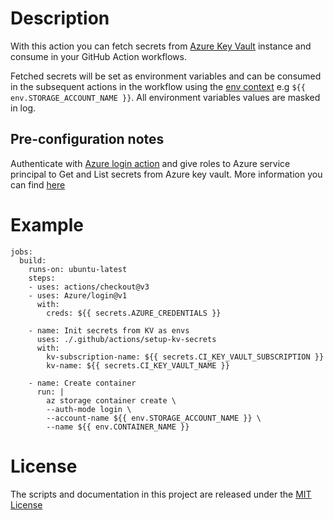 # Description

With this action you can fetch secrets from [Azure Key Vault](https://docs.microsoft.com/en-us/rest/api/keyvault/about-keys--secrets-and-certificates) instance and consume in your GitHub Action workflows.

Fetched secrets will be set as environment variables and can be consumed in the subsequent actions in the workflow using the [env context](https://docs.github.com/en/actions/learn-github-actions/variables#using-the-env-context-to-access-environment-variable-values) e.g `${{ env.STORAGE_ACCOUNT_NAME }}`. All environment variables values are masked in log.

## Pre-configuration notes

Authenticate with [Azure login action](<https://github.com/Azure/login#github-action-for-azure-login>) and give roles to Azure service principal to Get and List secrets from Azure key vault. More information you can find [here](https://learn.microsoft.com/en-us/azure/key-vault/general/rbac-guide?tabs=azure-cli)

# Example

```on: [push]
jobs:
  build:
    runs-on: ubuntu-latest
    steps:
    - uses: actions/checkout@v3
    - uses: Azure/login@v1
      with:
        creds: ${{ secrets.AZURE_CREDENTIALS }}

    - name: Init secrets from KV as envs
      uses: ./.github/actions/setup-kv-secrets
      with:
        kv-subscription-name: ${{ secrets.CI_KEY_VAULT_SUBSCRIPTION }}
        kv-name: ${{ secrets.CI_KEY_VAULT_NAME }}

    - name: Create container
      run: |
        az storage container create \
        --auth-mode login \
        --account-name ${{ env.STORAGE_ACCOUNT_NAME }} \
        --name ${{ env.CONTAINER_NAME }}
```

# License

The scripts and documentation in this project are released under the [MIT License](LICENSE)

